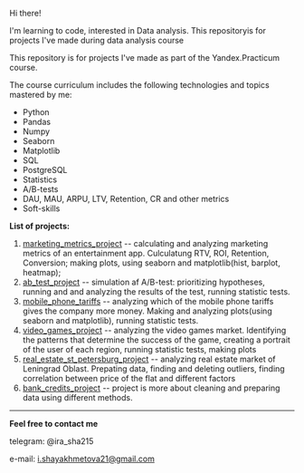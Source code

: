Hi there! 

I'm learning to code, interested in Data analysis. This repositoryis for projects I've made during data analysis course

This repository is for projects I've made as part of the Yandex.Practicum course.


The course curriculum includes the following technologies and topics mastered by me:

 - Python
 - Pandas
 - Numpy
 - Seaborn
 - Matplotlib
 - SQL
 - PostgreSQL
 - Statistics
 - A/B-tests
 - DAU, MAU, ARPU, LTV, Retention, CR and other metrics
 - Soft-skills

**List of projects:**

 1. [marketing_metrics_project](https://github.com/irasha215/-data_analysis_course/tree/main/marketing_metrics_project) -- calculating and analyzing marketing metrics of an entertainment app. Culculatung RTV, ROI, Retention, Conversion; making plots, using seaborn and matplotlib(hist, barplot, heatmap); 
 2. [ab_test_project](https://github.com/irasha215/-data_analysis_course/tree/main/ab_test_project) -- simulation af A/B-test: prioritizing hypotheses, running and and analyzing the results of the test, running statistic tests.
 3. [mobile_phone_tariffs](https://github.com/irasha215/-data_analysis_course/tree/main/mobile_phone_tariffs) -- analyzing which of the mobile phone tariffs gives the company more money. Making and analyzing plots(using seaborn and matplotlib), running statistic tests.
 4. [video_games_project](https://github.com/irasha215/-data_analysis_course/tree/main/video_games_project) -- analyzing the video games market. Identifying the patterns that determine the success of the game, creating a portrait of the user of each region, running statistic tests, making plots
 5. [real_estate_st_petersburg_project](https://github.com/irasha215/-data_analysis_course/tree/main/real_estate_st_petersburg_project) -- analyzing real estate market of Leningrad Oblast. Prepating data, finding and deleting outliers, finding correlation between price of the flat and different factors
 6. [bank_credits_project](https://github.com/irasha215/-data_analysis_course/tree/main/bank_credits_project) -- project is more about cleaning and preparing data using different methods. 

 ---
**Feel free to contact me**

telegram: @ira_sha215

e-mail: i.shayakhmetova21@gmail.com
